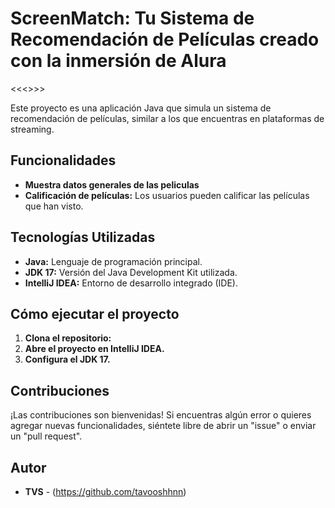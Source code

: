 # ScreenMatch: Tu Sistema de Recomendación de Películas creado con la inmersión de Alura

<<<>>>

Este proyecto es una aplicación Java que simula un sistema de recomendación de películas, similar a los que encuentras en plataformas de streaming. 

## Funcionalidades

* **Muestra datos generales de las peliculas**
* **Calificación de películas:** Los usuarios pueden calificar las películas que han visto.

## Tecnologías Utilizadas

* **Java:** Lenguaje de programación principal.
* **JDK 17:** Versión del Java Development Kit utilizada.
* **IntelliJ IDEA:** Entorno de desarrollo integrado (IDE).

## Cómo ejecutar el proyecto

1. **Clona el repositorio:** 
2. **Abre el proyecto en IntelliJ IDEA.**
3. **Configura el JDK 17.**

## Contribuciones

¡Las contribuciones son bienvenidas! Si encuentras algún error o quieres agregar nuevas funcionalidades, siéntete libre de abrir un "issue" o enviar un "pull request".

## Autor

* **TVS** - (https://github.com/tavooshhnn)
